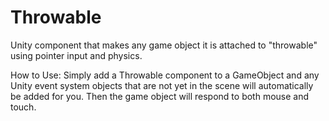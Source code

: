 # Throwable
Unity component that makes any game object it is attached to "throwable" using pointer input and physics.

How to Use:
Simply add a Throwable component to a GameObject and any Unity event system objects that are not yet in the scene will automatically be added for you. Then the game object will respond to both mouse and touch.
